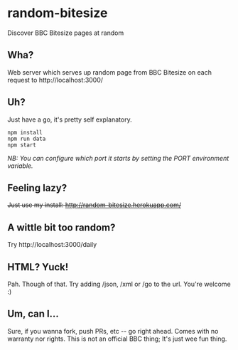 # random-bitesize

Discover BBC Bitesize pages at random

## Wha?

Web server which serves up random page from BBC Bitesize on each request to http://localhost:3000/

## Uh?

Just have a go, it's pretty self explanatory.

```
npm install
npm run data
npm start
```

*NB: You can configure which port it starts by setting the PORT environment variable.*

## Feeling lazy?

~~Just use my install: http://random-bitesize.herokuapp.com/~~

## A wittle bit too random?

Try http://localhost:3000/daily

## HTML? Yuck!

Pah. Though of that. Try adding /json, /xml or /go to the url. You're welcome :)

## Um, can I...

Sure, if you wanna fork, push PRs, etc -- go right ahead. Comes with no warranty nor rights. This is not an official BBC thing; It's just wee fun thing. 
